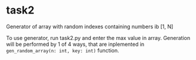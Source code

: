 # task2
Generator of array with random indexes containing numbers ib [1, N]

To use generator, run task2.py and enter the max value in array. Generation will be performed by 1 of 4 ways, that are inplemented in `gen_random_array(n: int, key: int)` function.

